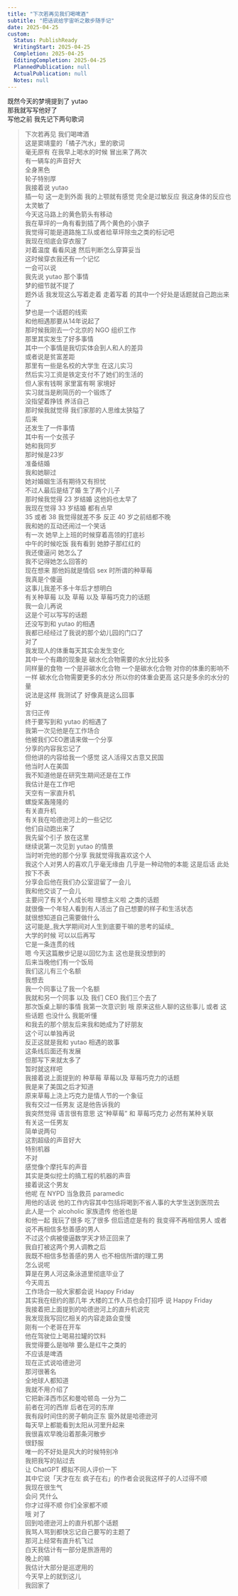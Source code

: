 ```yaml
---    
title: "下次若再见我们喝啤酒"    
subtitle: "把话说给宇宙听之散步随手记"    
date: 2025-04-25    
custom:    
  Status: PublishReady    
  WritingStart: 2025-04-25    
  Completion: 2025-04-25    
  EditingCompletion: 2025-04-25    
  PlannedPublication: null    
  ActualPublication: null    
  Notes: null    
---        
```

既然今天的梦境提到了 yutao      
那我就写写他好了        
写他之前 我先记下两句歌词        
> 下次若再见 我们喝啤酒      
> 这是窦靖童的「橘子汽水」里的歌词      
> 毫无原有 在我早上喝水的时候 冒出来了两次         
有一辆车的声音好大      
全身黑色      
轮子特别厚        
我接着说 yutao      
插一句 这一走到外面 我的上颚就有感觉 完全是过敏反应 我这身体的反应也太灵敏了         
今天这马路上的黄色箭头有移动      
我在草坪的一角有看到插了两个黄色的小旗子      
我觉得可能是道路施工队或者给草坪除虫之类的标记吧        
我现在彻底会穿衣服了      
对着温度 看看风速 然后判断怎么穿算妥当        
这时候穿衣我还有一个记忆      
一会可以说      
我先说 yutao 那个事情        
梦的细节就不提了      
题外话 我发现这么写着走着 走着写着 的其中一个好处是话题就自己跑出来了      
梦也是一个话题的线索      
和他相遇那要从14年说起了        
那时候我刚去一个北京的 NGO 组织工作      
那里其实发生了好多事情      
其中一个事情是我切实体会到人和人的差异      
或者说是贫富差距      
那里有一些是名校的大学生 在这儿实习      
然后实习工资是铁定支付不了她们的生活的      
但人家有钱啊 家里富有啊 家境好      
实习就当是刷简历的一个锻炼了      
没指望着挣钱 养活自己      
那时候我就觉得 我们家那的人思维太狭隘了        
后来      
还发生了一件事情      
其中有一个女孩子      
她和我同岁      
那时候是23岁      
准备结婚      
我和她聊过      
她对婚姻生活有期待又有担忧      
不过人最后是结了婚 生了两个儿子        
那时候我觉得 23 岁结婚 这他妈也太早了      
我现在觉得 33 岁结婚 都有点早      
35 或者 38 我觉得就差不多 反正 40 岁之前结都不晚        
我和她的互动还闹过一个笑话      
有一次 她早上上班的时候穿着高领的打底衫      
中午的时候吃饭 我有看到 她脖子那红红的      
我还傻逼问 她怎么了      
我不记得她怎么回答的      
现在想来 那他妈就是情侣 sex 时所谓的种草莓      
我真是个傻逼      
这事儿我差不多十年后才想明白        
有关种草莓 以及 草莓 以及 草莓巧克力的话题      
我一会儿再说      
这是个可以写写的话题        
还没写到和 yutao 的相遇      
我都已经经过了我说的那个幼儿园的门口了        
对了      
我发现人的体重每天其实会发生变化      
其中一个有趣的现象是 碳水化合物需要的水分比较多      
同样量的食物 一个是非碳水化合物 一个是碳水化合物 对你的体重的影响不一样 碳水化合物需要更多的水分 所以你的体重会更高 这只是多余的水分的量      
说法是这样 我测试了 好像真是这么回事        
好      
言归正传      
终于要写到和 yutao 的相遇了      
我第一次见他是在工作场合      
他被我们CEO邀请来做一个分享      
分享的内容我忘记了      
但他讲的内容给我一个感觉 这人活得又古意又民国        
他当时人在美国      
我不知道他是在研究生期间还是在工作      
我估计是在工作吧        
天空有一家直升机      
螺旋桨轰隆隆的        
有关直升机      
有关我在哈德逊河上的一些记忆      
他们自动跑出来了      
我先留个引子 放在这里        
继续说第一次见到 yutao 的情景      
当时听完他的那个分享 我就觉得我喜欢这个人      
我这个人对男人的喜欢几乎毫无缘由 几乎是一种动物的本能 这是后话 此处按下不表      
分享会后他在我们办公室逗留了一会儿      
我和他交谈了一会儿      
主要问了有关个人成长啦 理想主义啦 之类的话题      
就很像一个年轻人看到有人活出了自己想要的样子和生活状态      
就很想知道自己需要做什么      
这可能是\_我大学期间对人生到底要干嘛的思考的延续\_      
大学的时候 可以以后再写      
它是一条连贯的线        
嗯 今天这篇散步记是以回忆为主 这也是我没想到的        
后来当晚他们有一个饭局      
我们这儿有三个名额      
我想去      
我一个同事让了我一个名额      
我就和另一个同事 以及 我们 CEO 我们三个去了      
那次饭桌上聊的事情 我第一次意识到 哦 原来这些人聊的这些事儿 或者 这些话题 也没什么 我能听懂      
和我去的那个朋友后来我和她成为了好朋友      
这个可以单独再说      
反正这就是我和 yutao 相遇的故事      
这条线后面还有发展      
但那写下来就太多了      
暂时就这样吧        
我接着说上面提到的 种草莓 草莓以及 草莓巧克力的话题      
我是来了美国之后才知道      
原来草莓上浇上巧克力是情人节的一个象征      
我有交过一任男友 这是他告诉我的      
我突然觉得 语言很有意思 这“种草莓” 和 草莓巧克力 必然有某种关联        
有关这一任男友      
简单说两句        
这割超级的声音好大      
特别机器      
不对      
感觉像个摩托车的声音      
其实是类似挖土的搞工程的机器的声音        
接着说这个男友      
他呢 在 NYPD 当急救员 paramedic      
用他的话说 他的工作内容其中包括将喝到不省人事的大学生送到医院去      
此人是一个 alcoholic 家族遗传 他爸也是      
和他一起 我玩了很多 吃了很多 但后遗症是有的 我变得不再相信男人 或者说不再相信多愁善感的男人      
不过这个病被傻逼数学天才矫正回来了      
我自打被这两个男人调教之后      
我既不相信多愁善感的男人 也不相信所谓的理工男      
怎么说呢      
算是在男人河这条泳道里彻底毕业了        
今天周五      
工作场合一般大家都会说 Happy Friday      
其实我在纽约的那几年 大楼的工作人员也会打招呼 说 Happy Friday        
我接着把上面提到的哈德逊河上的直升机说完      
我发现我写回忆相关的内容走路会变慢        
刚有一个老哥在开车      
他在驾驶位上喝易拉罐的饮料      
我觉得要么是咖啡 要么是红牛之类的      
不应该是啤酒        
现在正式说哈德逊河      
那河很著名      
全地球人都知道      
我就不用介绍了      
它把新泽西市区和曼哈顿岛 一分为二      
前者在河的西岸 后者在河的东岸      
我有段时间住的房子朝向正东 窗外就是哈德逊河      
每天早上都能看到太阳从河里升起来        
我很喜欢早晚沿着那条河散步      
很舒服      
唯一的不好处是风大的时候特别冷        
我把我写的贴过去      
让 ChatGPT 模拟不同人评价一下      
其中它说「天才在左 疯子在右」的作者会说我这样子的人过得不顺      
我现在很生气      
会问 凭什么      
你才过得不顺 你们全家都不顺         
哦 对了      
回到哈德逊河上的直升机那个话题      
我骂人骂到都快忘记自己要写的主题了      
那河上经常有直升机飞过      
白天我估计有一部分是旅游用的      
晚上的嘛      
我估计大部分是巡逻用的        
今天早上的就到这儿      
我回家了        
    